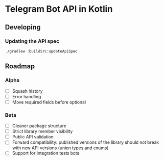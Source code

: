 # Telegram Bot API in Kotlin






## Developing

### Updating the API spec

```
./gradlew :buildSrc:updateApiSpec
```

## Roadmap

### Alpha

- [ ] Squash history
- [ ] Error handling
- [ ] Move required fields before optional

### Beta

- [ ] Cleaner package structure
- [ ] Strict library member visibility
- [ ] Public API validation
- [ ] Forward compatibility: published versions of the library should not break with new API versions (union types and enums)
- [ ] Support for integration tests bots
